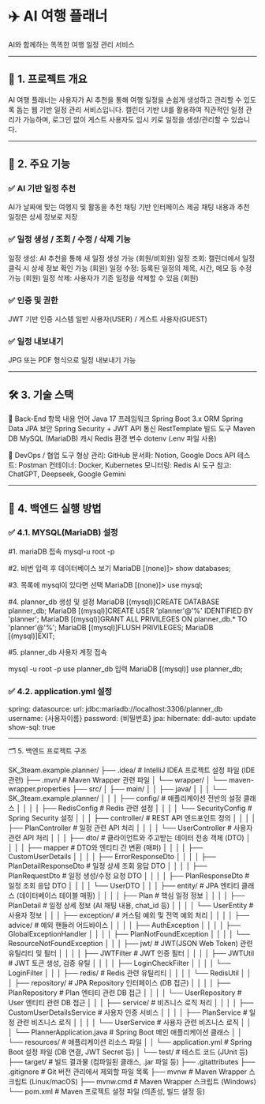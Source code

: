 # ✈️ AI 여행 플래너
AI와 함께하는 똑똑한 여행 일정 관리 서비스

---

## 📌 1. 프로젝트 개요
AI 여행 플래너는 사용자가 AI 추천을 통해 여행 일정을 손쉽게 생성하고 관리할 수 있도록 돕는 웹 기반 일정 관리 서비스입니다.
캘린더 기반 UI를 활용하여 직관적인 일정 관리가 가능하며, 로그인 없이 게스트 사용자도 임시 키로 일정을 생성/관리할 수 있습니다.

---

## 🚀 2. 주요 기능

### ✅ AI 기반 일정 추천
AI가 날짜에 맞는 여행지 및 활동을 추천
채팅 기반 인터페이스 제공
채팅 내용과 추천 일정은 상세 정보로 저장

### ✅ 일정 생성 / 조회 / 수정 / 삭제 기능
일정 생성: AI 추천을 통해 새 일정 생성 가능 (회원/비회원)
일정 조회: 캘린더에서 일정 클릭 시 상세 정보 확인 가능 (회원)
일정 수정: 등록된 일정의 제목, 시간, 메모 등 수정 가능 (회원)
일정 삭제: 사용자가 기존 일정을 삭제할 수 있음 (회원)

### ✅ 인증 및 권한
JWT 기반 인증 시스템
일반 사용자(USER) / 게스트 사용자(GUEST)

### ✅ 일정 내보내기 
JPG 또는 PDF 형식으로 일정 내보내기 가능

---

## 🛠️ 3. 기술 스택
🔹 Back-End
항목	내용
언어	Java 17
프레임워크	Spring Boot 3.x
ORM	Spring Data JPA
보안	Spring Security + JWT
API 통신	RestTemplate
빌드 도구	Maven
DB	MySQL (MariaDB)
캐시	Redis
환경 변수	dotenv (.env 파일 사용)

🔹 DevOps / 협업 도구
형상 관리: GitHub
문서화: Notion, Google Docs
API 테스트: Postman
컨테이너: Docker, Kubernetes
모니터링: Redis
AI 도구 참고: ChatGPT, Deepseek, Google Gemini

---

## 🧾 4. 백엔드 실행 방법

### ✅ 4.1. MYSQL(MariaDB) 설정

#1. mariaDB 접속
mysql-u root -p

#2. 비번 입력 후 데이터베이스 보기
MariaDB [(none)]> show databases;

#3. 목록에 mysql이 있다면 선택
MariaDB [(none)]> use mysql;

#4. planner_db 생성 및 설정
MariaDB [(mysql)]CREATE DATABASE planner_db;
MariaDB [(mysql)]CREATE USER 'planner'@'%' IDENTIFIED BY 'planner';
MariaDB [(mysql)]GRANT ALL PRIVILEGES ON planner_db.* TO 'planner'@'%';
MariaDB [(mysql)]FLUSH PRIVILEGES;
MariaDB [(mysql)]EXIT;

#5. planner_db 사용자 계정 접속

mysql -u root -p
use planner_db 입력
MariaDB [(mysql)] use planner_db;

### ✅ 4.2. application.yml 설정
spring:
    datasource:
        url: jdbc:mariadb://localhost:3306/planner_db
        username: {사용자이름}
        password: {비밀번호}
    jpa:
    hibernate:
        ddl-auto: update
    show-sql: true

---

🗂️ 5. 백엔드 프로젝트 구조

SK_3team.example.planner/
├── .idea/                           # IntelliJ IDEA 프로젝트 설정 파일 (IDE 관련)
├── .mvn/                            # Maven Wrapper 관련 파일
│   └── wrapper/
│       └── maven-wrapper.properties
├── src/
│   ├── main/
│   │   ├── java/
│   │   │   └── SK_3team.example.planner/
│   │   │       ├── config/              # 애플리케이션 전반의 설정 클래스
│   │   │       │   ├── RedisConfig      # Redis 관련 설정
│   │   │       │   └── SecurityConfig   # Spring Security 설정
│   │   │       ├── controller/          # REST API 엔드포인트 정의
│   │   │       │   ├── PlanController   # 일정 관련 API 처리
│   │   │       │   └── UserController   # 사용자 관련 API 처리
│   │   │       ├── dto/                 # 클라이언트와 주고받는 데이터 전송 객체 (DTO)
│   │   │       │   ├── mapper           # DTO와 엔티티 간 변환 (매퍼)
│   │   │       │   ├── CustomUserDetails
│   │   │       │   ├── ErrorResponseDto
│   │   │       │   ├── PlanDetailResponseDto # 일정 상세 조회 응답 DTO
│   │   │       │   ├── PlanRequestDto   # 일정 생성/수정 요청 DTO
│   │   │       │   ├── PlanResponseDto  # 일정 조회 응답 DTO
│   │   │       │   └── UserDTO
│   │   │       ├── entity/              # JPA 엔티티 클래스 (데이터베이스 테이블 매핑)
│   │   │       │   ├── Plan             # 핵심 일정 정보
│   │   │       │   ├── PlanDetail       # 일정 상세 정보 (AI 채팅 내용, chat_id 등)
│   │   │       │   └── UserEntity       # 사용자 정보
│   │   │       ├── exception/           # 커스텀 예외 및 전역 예외 처리
│   │   │       │   ├── advice/          # 예외 핸들러 어드바이스
│   │   │       │   ├── AuthException
│   │   │       │   ├── GlobalExceptionHandler
│   │   │       │   ├── PlanNotFoundException
│   │   │       │   └── ResourceNotFoundException
│   │   │       ├── jwt/                 # JWT(JSON Web Token) 관련 유틸리티 및 필터
│   │   │       │   ├── JWTFilter        # JWT 인증 필터
│   │   │       │   ├── JWTUtil          # JWT 토큰 생성, 검증 유틸
│   │   │       │   ├── LoginCheckFilter
│   │   │       │   └── LoginFilter
│   │   │       ├── redis/               # Redis 관련 유틸리티
│   │   │       │   └── RedisUtil
│   │   │       ├── repository/          # JPA Repository 인터페이스 (DB 접근)
│   │   │       │   ├── PlanRepository   # Plan 엔티티 관련 DB 접근
│   │   │       │   └── UserRepository   # User 엔티티 관련 DB 접근
│   │   │       ├── service/             # 비즈니스 로직 처리
│   │   │       │   ├── CustomUserDetailsService # 사용자 인증 서비스
│   │   │       │   ├── PlanService      # 일정 관련 비즈니스 로직
│   │   │       │   └── UserService      # 사용자 관련 비즈니스 로직
│   │   │       └── PlannerApplication.java # Spring Boot 메인 애플리케이션 클래스
│   │   └── resources/           # 애플리케이션 리소스 파일
│   │       └── application.yml  # Spring Boot 설정 파일 (DB 연결, JWT Secret 등)
│   └── test/                    # 테스트 코드 (JUnit 등)
├── target/                      # 빌드 결과물 (컴파일된 클래스, .jar 파일 등)
├── .gitattributes
├── .gitignore                   # Git 버전 관리에서 제외할 파일 목록
├── mvnw                         # Maven Wrapper 스크립트 (Linux/macOS)
├── mvnw.cmd                     # Maven Wrapper 스크립트 (Windows)
└── pom.xml                      # Maven 프로젝트 설정 파일 (의존성, 빌드 설정 등)




